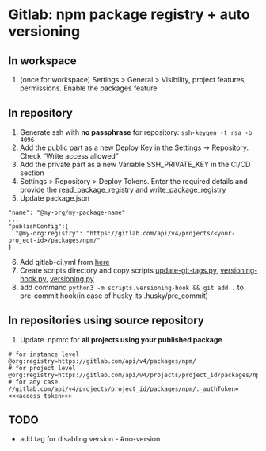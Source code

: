 # Gitlab: npm package registry + auto versioning

## In workspace

1. (once for workspace) Settings > General > Visibility, project features, permissions. Enable the packages feature

## In repository

1. Generate ssh with **no passphrase** for repository: `ssh-keygen -t rsa -b 4096`  
2. Add the public part as a new Deploy Key in the Settings -> Repository. Check “Write access allowed”
3. Add the private part as a new Variable SSH_PRIVATE_KEY in the CI/CD section
4. Settings > Repository > Deploy Tokens. Enter the required details and provide the read_package_registry and write_package_registry
5. Update package.json
```
"name": "@my-org/my-package-name"
...
"publishConfig":{
  "@my-org:registry": "https://gitlab.com/api/v4/projects/<your-project-id>/packages/npm/"
}
```
6. Add gitlab-ci.yml from [here](pipelines/versioning_and_publish.gitlab-ci.yml)
7. Create scripts directory and copy scripts [update-git-tags.py](scripts/update-git-tags.py), [versioning-hook.py](scripts/versioning-hook.py), [versioning.py](scripts/versioning.py)
8. add command `python3 -m scripts.versioning-hook && git add .` to pre-commit hook(in case of husky its .husky/pre_commit)

## In repositories using source repository

1. Update .npmrc for **all projects using your published package**
```
# for instance level
@org:registry=https://gitlab.com/api/v4/packages/npm/
# for project level
@org:registry=https://gitlab.com/api/v4/projects/project_id/packages/npm/
# for any case
//gitlab.com/api/v4/projects/project_id/packages/npm/:_authToken=<<<access token>>>
```

## TODO

- add tag for disabling version - #no-version